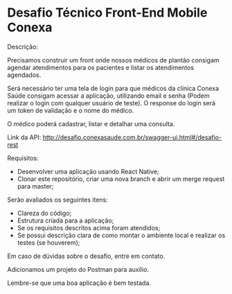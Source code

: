 # Desafio Técnico Front-End Mobile Conexa

Descrição:

Precisamos construir um front onde nossos médicos de plantão consigam agendar atendimentos para os pacientes e listar os atendimentos agendados.

Será necessário ter uma tela de login para que médicos da clínica Conexa Saúde consigam acessar a aplicação, utilizando email e senha (Podem realizar o login com qualquer usuário de teste).
O response do login será um token de validação e o nome do médico.

O médico poderá cadastrar, listar e detalhar uma consulta.

Link da API: http://desafio.conexasaude.com.br/swagger-ui.html#/desafio-rest

Requisitos:

* Desenvolver uma aplicação usando React Native;
* Clonar este repositório, criar uma nova branch e abrir um merge request para master;

Serão avaliados os seguintes itens:

* Clareza do código;
* Estrutura criada para a aplicação;
* Se os requisitos descritos acima foram atendidos;
* Se possui descrição clara de como montar o ambiente local e realizar os testes (se houverem);

Em caso de dúvidas sobre o desafio, entre em contato.

Adicionamos um projeto do Postman para auxílio.

Lembre-se que uma boa aplicação é bem testada.